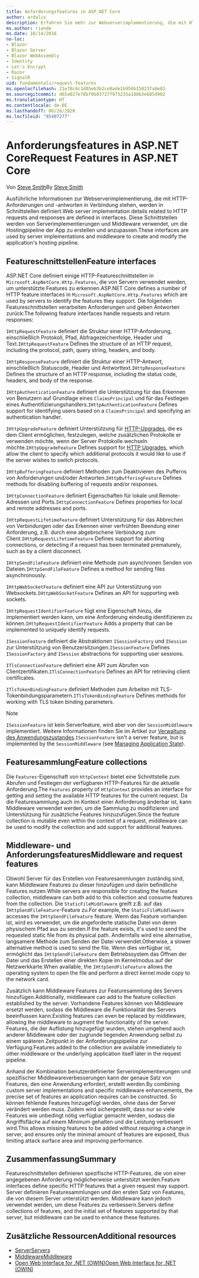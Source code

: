```yaml
---
title: Anforderungsfeatures in ASP.NET Core
author: ardalis
description: Erfahren Sie mehr zur Webserverimplementierung, die mit HTTP-Anforderungen und -antworten in Verbindung stehen, die in Schnittstellen definiert werden.
ms.author: riande
ms.date: 10/14/2016
no-loc:
- Blazor
- Blazor Server
- Blazor WebAssembly
- Identity
- Let's Encrypt
- Razor
- SignalR
uid: fundamentals/request-features
ms.openlocfilehash: 21e78c6c1d05eb3b2ce8ade1b950b15823fa0e83
ms.sourcegitcommit: d65a027e78bf0b83727f975235a18863e685d902
ms.translationtype: HT
ms.contentlocale: de-DE
ms.lasthandoff: 06/26/2020
ms.locfileid: "85407277"
---
```

# <a name="request-features-in-aspnet-core"></a><span data-ttu-id="c7c5c-103">Anforderungsfeatures in ASP.NET Core</span><span class="sxs-lookup"><span data-stu-id="c7c5c-103">Request Features in ASP.NET Core</span></span>

<span data-ttu-id="c7c5c-104">Von [Steve Smith](https://ardalis.com/)</span><span class="sxs-lookup"><span data-stu-id="c7c5c-104">By [Steve Smith](https://ardalis.com/)</span></span>

<span data-ttu-id="c7c5c-105">Ausführliche Informationen zur Webserverimplementierung, die mit HTTP-Anforderungen und -antworten in Verbindung stehen, werden in Schnittstellen definiert.</span><span class="sxs-lookup"><span data-stu-id="c7c5c-105">Web server implementation details related to HTTP requests and responses are defined in interfaces.</span></span> <span data-ttu-id="c7c5c-106">Diese Schnittstellen werden von Serverimplementierungen und Middleware verwendet, um die Hostingpipeline der App zu erstellen und anzupassen.</span><span class="sxs-lookup"><span data-stu-id="c7c5c-106">These interfaces are used by server implementations and middleware to create and modify the application's hosting pipeline.</span></span>

## <a name="feature-interfaces"></a><span data-ttu-id="c7c5c-107">Featureschnittstellen</span><span class="sxs-lookup"><span data-stu-id="c7c5c-107">Feature interfaces</span></span>

<span data-ttu-id="c7c5c-108">ASP.NET Core definiert einige HTTP-Featureschnittstellen in `Microsoft.AspNetCore.Http.Features`, die von Servern verwendet werden, um unterstützte Features zu erkennen.</span><span class="sxs-lookup"><span data-stu-id="c7c5c-108">ASP.NET Core defines a number of HTTP feature interfaces in `Microsoft.AspNetCore.Http.Features` which are used by servers to identify the features they support.</span></span> <span data-ttu-id="c7c5c-109">Die folgenden Featureschnittstellen verarbeiten Anforderungen und geben Antworten zurück:</span><span class="sxs-lookup"><span data-stu-id="c7c5c-109">The following feature interfaces handle requests and return responses:</span></span>

<span data-ttu-id="c7c5c-110">`IHttpRequestFeature` definiert die Struktur einer HTTP-Anforderung, einschließlich Protokoll, Pfad, Abfragezeichenfolge, Header und Text.</span><span class="sxs-lookup"><span data-stu-id="c7c5c-110">`IHttpRequestFeature` Defines the structure of an HTTP request, including the protocol, path, query string, headers, and body.</span></span>

<span data-ttu-id="c7c5c-111">`IHttpResponseFeature` definiert die Struktur einer HTTP-Antwort, einschließlich Statuscode, Header und Antworttext.</span><span class="sxs-lookup"><span data-stu-id="c7c5c-111">`IHttpResponseFeature` Defines the structure of an HTTP response, including the status code, headers, and body of the response.</span></span>

<span data-ttu-id="c7c5c-112">`IHttpAuthenticationFeature` definiert die Unterstützung für das Erkennen von Benutzern auf Grundlage eines `ClaimsPrincipal` und für das Festlegen eines Authentifizierungshandlers.</span><span class="sxs-lookup"><span data-stu-id="c7c5c-112">`IHttpAuthenticationFeature` Defines support for identifying users based on a `ClaimsPrincipal` and specifying an authentication handler.</span></span>

<span data-ttu-id="c7c5c-113">`IHttpUpgradeFeature` definiert Unterstützung für [HTTP-Upgrades](https://tools.ietf.org/html/rfc2616.html#section-14.42), die es dem Client ermöglichen, festzulegen, welche zusätzlichen Protokolle er verwenden möchte, wenn der Server Protokolle wechseln möchte.</span><span class="sxs-lookup"><span data-stu-id="c7c5c-113">`IHttpUpgradeFeature` Defines support for [HTTP Upgrades](https://tools.ietf.org/html/rfc2616.html#section-14.42), which allow the client to specify which additional protocols it would like to use if the server wishes to switch protocols.</span></span>

<span data-ttu-id="c7c5c-114">`IHttpBufferingFeature` definiert Methoden zum Deaktivieren des Pufferns von Anforderungen und/oder Antworten.</span><span class="sxs-lookup"><span data-stu-id="c7c5c-114">`IHttpBufferingFeature` Defines methods for disabling buffering of requests and/or responses.</span></span>

<span data-ttu-id="c7c5c-115">`IHttpConnectionFeature` definiert Eigenschaften für lokale und Remote-Adressen und Ports.</span><span class="sxs-lookup"><span data-stu-id="c7c5c-115">`IHttpConnectionFeature` Defines properties for local and remote addresses and ports.</span></span>

<span data-ttu-id="c7c5c-116">`IHttpRequestLifetimeFeature` definiert Unterstützung für das Abbrechen von Verbindungen oder das Erkennen einer verfrühten Beendung einer Anforderung, z.B. durch eine abgebrochene Verbindung zum Client.</span><span class="sxs-lookup"><span data-stu-id="c7c5c-116">`IHttpRequestLifetimeFeature` Defines support for aborting connections, or detecting if a request has been terminated prematurely, such as by a client disconnect.</span></span>

<span data-ttu-id="c7c5c-117">`IHttpSendFileFeature` definiert eine Methode zum asynchronen Senden von Dateien.</span><span class="sxs-lookup"><span data-stu-id="c7c5c-117">`IHttpSendFileFeature` Defines a method for sending files asynchronously.</span></span>

<span data-ttu-id="c7c5c-118">`IHttpWebSocketFeature` definiert eine API zur Unterstützung von Websockets.</span><span class="sxs-lookup"><span data-stu-id="c7c5c-118">`IHttpWebSocketFeature` Defines an API for supporting web sockets.</span></span>

<span data-ttu-id="c7c5c-119">`IHttpRequestIdentifierFeature` fügt eine Eigenschaft hinzu, die implementiert werden kann, um eine Anforderung eindeutig identifizieren zu können.</span><span class="sxs-lookup"><span data-stu-id="c7c5c-119">`IHttpRequestIdentifierFeature` Adds a property that can be implemented to uniquely identify requests.</span></span>

<span data-ttu-id="c7c5c-120">`ISessionFeature` definiert die Abstraktionen `ISessionFactory` und `ISession` zur Unterstützung von Benutzersitzungen.</span><span class="sxs-lookup"><span data-stu-id="c7c5c-120">`ISessionFeature` Defines `ISessionFactory` and `ISession` abstractions for supporting user sessions.</span></span>

<span data-ttu-id="c7c5c-121">`ITlsConnectionFeature` definiert eine API zum Abrufen von Clientzertifikaten.</span><span class="sxs-lookup"><span data-stu-id="c7c5c-121">`ITlsConnectionFeature` Defines an API for retrieving client certificates.</span></span>

<span data-ttu-id="c7c5c-122">`ITlsTokenBindingFeature` definiert Methoden zum Arbeiten mit TLS-Tokenbindungsparametern.</span><span class="sxs-lookup"><span data-stu-id="c7c5c-122">`ITlsTokenBindingFeature` Defines methods for working with TLS token binding parameters.</span></span>

> [!NOTE]
> <span data-ttu-id="c7c5c-123">`ISessionFeature` ist kein Serverfeature, wird aber von der `SessionMiddleware` implementiert. Weitere Informationen finden Sie im Artikel zur [Verwaltung des Anwendungszustandes](app-state.md).</span><span class="sxs-lookup"><span data-stu-id="c7c5c-123">`ISessionFeature` isn't a server feature, but is implemented by the `SessionMiddleware` (see [Managing Application State](app-state.md)).</span></span>

## <a name="feature-collections"></a><span data-ttu-id="c7c5c-124">Featuresammlung</span><span class="sxs-lookup"><span data-stu-id="c7c5c-124">Feature collections</span></span>

<span data-ttu-id="c7c5c-125">Die `Features`-Eigenschaft von `HttpContext` bietet eine Schnittstelle zum Abrufen und Festlegen der verfügbaren HTTP-Features für die aktuelle Anforderung.</span><span class="sxs-lookup"><span data-stu-id="c7c5c-125">The `Features` property of `HttpContext` provides an interface for getting and setting the available HTTP features for the current request.</span></span> <span data-ttu-id="c7c5c-126">Da die Featuresammlung auch im Kontext einer Anforderung änderbar ist, kann Middleware verwendet werden, um die Sammlung zu modifizieren und Unterstützung für zusätzliche Features hinzuzufügen.</span><span class="sxs-lookup"><span data-stu-id="c7c5c-126">Since the feature collection is mutable even within the context of a request, middleware can be used to modify the collection and add support for additional features.</span></span>

## <a name="middleware-and-request-features"></a><span data-ttu-id="c7c5c-127">Middleware- und Anforderungsfeatures</span><span class="sxs-lookup"><span data-stu-id="c7c5c-127">Middleware and request features</span></span>

<span data-ttu-id="c7c5c-128">Obwohl Server für das Erstellen von Featuresammlungen zuständig sind, kann Middleware Features zu dieser hinzufügen und darin befindliche Features nutzen.</span><span class="sxs-lookup"><span data-stu-id="c7c5c-128">While servers are responsible for creating the feature collection, middleware can both add to this collection and consume features from the collection.</span></span> <span data-ttu-id="c7c5c-129">Die `StaticFileMiddleware` greift z.B. auf das `IHttpSendFileFeature`-Feature zu.</span><span class="sxs-lookup"><span data-stu-id="c7c5c-129">For example, the `StaticFileMiddleware` accesses the `IHttpSendFileFeature` feature.</span></span> <span data-ttu-id="c7c5c-130">Wenn das Feature vorhanden ist, wird es verwendet, um die angeforderte statische Datei von deren physischem Pfad aus zu senden.</span><span class="sxs-lookup"><span data-stu-id="c7c5c-130">If the feature exists, it's used to send the requested static file from its physical path.</span></span> <span data-ttu-id="c7c5c-131">Andernfalls wird eine alternative, langsamere Methode zum Senden der Datei verwendet.</span><span class="sxs-lookup"><span data-stu-id="c7c5c-131">Otherwise, a slower alternative method is used to send the file.</span></span> <span data-ttu-id="c7c5c-132">Wenn dies verfügbar ist, ermöglicht das `IHttpSendFileFeature` dem Betriebssystem das Öffnen der Datei und das Erstellen einer direkten Kopie im Kernelmodus auf der Netzwerkkarte.</span><span class="sxs-lookup"><span data-stu-id="c7c5c-132">When available, the `IHttpSendFileFeature` allows the operating system to open the file and perform a direct kernel mode copy to the network card.</span></span>

<span data-ttu-id="c7c5c-133">Zusätzlich kann Middleware Features zur Featuresammlung des Servers hinzufügen.</span><span class="sxs-lookup"><span data-stu-id="c7c5c-133">Additionally, middleware can add to the feature collection established by the server.</span></span> <span data-ttu-id="c7c5c-134">Vorhandene Features können von Middleware ersetzt werden, sodass die Middleware die Funktionalität des Servers beeinflussen kann.</span><span class="sxs-lookup"><span data-stu-id="c7c5c-134">Existing features can even be replaced by middleware, allowing the middleware to augment the functionality of the server.</span></span> <span data-ttu-id="c7c5c-135">Features, die der Auflistung hinzugefügt wurden, stehen umgehend auch anderer Middleware oder der zugrunde liegenden Anwendung selbst zu einem späteren Zeitpunkt in der Anforderungspipeline zur Verfügung.</span><span class="sxs-lookup"><span data-stu-id="c7c5c-135">Features added to the collection are available immediately to other middleware or the underlying application itself later in the request pipeline.</span></span>

<span data-ttu-id="c7c5c-136">Anhand der Kombination benutzerdefinierter Serverimplementierungen und spezifischer Middlewareverbesserungen kann der genaue Satz von Features, den eine Anwendung erfordert, erstellt werden.</span><span class="sxs-lookup"><span data-stu-id="c7c5c-136">By combining custom server implementations and specific middleware enhancements, the precise set of features an application requires can be constructed.</span></span> <span data-ttu-id="c7c5c-137">So können fehlende Features hinzugefügt werden, ohne dass der Server verändert werden muss. Zudem wird sichergestellt, dass nur so viele Features wie unbedingt nötig verfügbar gemacht werden, sodass die Angriffsfläche auf einem Minimum gehalten und die Leistung verbessert wird.</span><span class="sxs-lookup"><span data-stu-id="c7c5c-137">This allows missing features to be added without requiring a change in server, and ensures only the minimal amount of features are exposed, thus limiting attack surface area and improving performance.</span></span>

## <a name="summary"></a><span data-ttu-id="c7c5c-138">Zusammenfassung</span><span class="sxs-lookup"><span data-stu-id="c7c5c-138">Summary</span></span>

<span data-ttu-id="c7c5c-139">Featureschnittstellen definieren spezifische HTTP-Features, die von einer angegebenen Anforderung möglicherweise unterstützt werden.</span><span class="sxs-lookup"><span data-stu-id="c7c5c-139">Feature interfaces define specific HTTP features that a given request may support.</span></span> <span data-ttu-id="c7c5c-140">Server definieren Featuresammlungen und den ersten Satz von Features, die von diesem Server unterstützt werden. Middleware kann jedoch verwendet werden, um diese Features zu verbessern.</span><span class="sxs-lookup"><span data-stu-id="c7c5c-140">Servers define collections of features, and the initial set of features supported by that server, but middleware can be used to enhance these features.</span></span>

## <a name="additional-resources"></a><span data-ttu-id="c7c5c-141">Zusätzliche Ressourcen</span><span class="sxs-lookup"><span data-stu-id="c7c5c-141">Additional resources</span></span>

* [<span data-ttu-id="c7c5c-142">Server</span><span class="sxs-lookup"><span data-stu-id="c7c5c-142">Servers</span></span>](xref:fundamentals/servers/index)
* [<span data-ttu-id="c7c5c-143">Middleware</span><span class="sxs-lookup"><span data-stu-id="c7c5c-143">Middleware</span></span>](xref:fundamentals/middleware/index)
* [<span data-ttu-id="c7c5c-144">Open Web Interface for .NET (OWIN)</span><span class="sxs-lookup"><span data-stu-id="c7c5c-144">Open Web Interface for .NET (OWIN)</span></span>](xref:fundamentals/owin)
